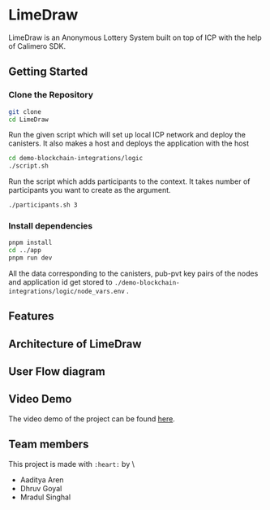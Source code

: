 # **LimeDraw**

LimeDraw is an Anonymous Lottery System built on top of ICP with the help of Calimero SDK.

## **Getting Started**

### **Clone the Repository**
```bash title="Terminal"
git clone 
cd LimeDraw
```
Run the given script which will set up local ICP network and deploy the canisters. It also makes a host and deploys the application with the host
```bash title="Terminal"
cd demo-blockchain-integrations/logic
./script.sh
```
Run the script which adds participants to the context. It takes number of participants you want to create as the argument.
```bash title="Terminal"
./participants.sh 3
```

### **Install dependencies**
```bash title="Terminal"
pnpm install
cd ../app
pnpm run dev
```

All the data corresponding to the canisters, pub-pvt key pairs of the nodes and application id get stored to `./demo-blockchain-integrations/logic/node_vars.env` .

## **Features**

## **Architecture of LimeDraw**

## **User Flow diagram**

## **Video Demo**
The video demo of the project can be found [here]().

## **Team members**
This project is made with `:heart:` by \
- Aaditya Aren
- Dhruv Goyal
- Mradul Singhal
